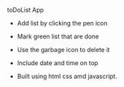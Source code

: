 toDoList App 

- Add list by clicking the pen icon

- Mark green list that are done

- Use the garbage icon to delete it

- Include date and time on top

- Built using html css amd javascript.
